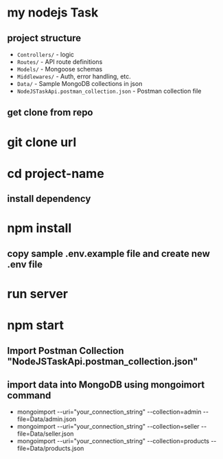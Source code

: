 #  my nodejs Task

## project structure 
  
- `Controllers/` -  logic
- `Routes/` - API route definitions
- `Models/` - Mongoose schemas
- `Middlewares/` - Auth, error handling, etc.
- `Data/` - Sample MongoDB collections in json
- `NodeJSTaskApi.postman_collection.json` - Postman collection file


## get clone from repo

# git clone url <your-repo-url>
# cd project-name

## install dependency
# npm install

## copy sample .env.example file and create new .env file

# run server
# npm start

## Import Postman Collection "NodeJSTaskApi.postman_collection.json"

## import data into MongoDB using mongoimort command
- mongoimport --uri="your_connection_string" --collection=admin --file=Data/admin.json
- mongoimport --uri="your_connection_string" --collection=seller --file=Data/seller.json
- mongoimport --uri="your_connection_string" --collection=products --file=Data/products.json


